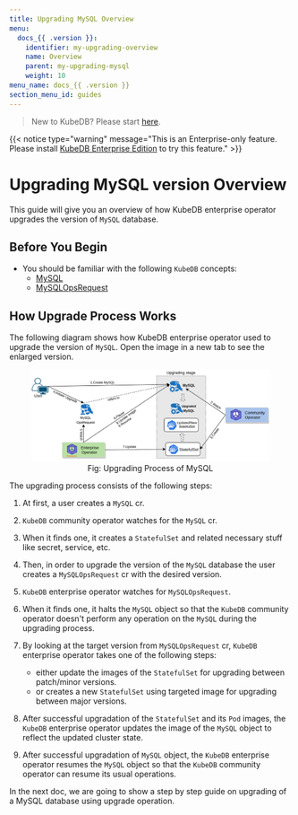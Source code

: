 ```yaml
---
title: Upgrading MySQL Overview
menu:
  docs_{{ .version }}:
    identifier: my-upgrading-overview
    name: Overview
    parent: my-upgrading-mysql
    weight: 10
menu_name: docs_{{ .version }}
section_menu_id: guides
---
```


> New to KubeDB? Please start [here](/docs/README.md).

{{< notice type="warning" message="This is an Enterprise-only feature. Please install [KubeDB Enterprise Edition](/docs/setup/install/enterprise.md) to try this feature." >}}

# Upgrading MySQL version Overview

This guide will give you an overview of how KubeDB enterprise operator upgrades the version of `MySQL` database.

## Before You Begin

- You should be familiar with the following `KubeDB` concepts:
  - [MySQL](/docs/guides/mysql/concepts/mysql.md)
  - [MySQLOpsRequest](/docs/guides/mysql/concepts/opsrequest.md)

## How Upgrade Process Works

The following diagram shows how KubeDB enterprise operator used to upgrade the version of `MySQL`. Open the image in a new tab to see the enlarged version.

<figure align="center">
  <img alt="Stash Backup Flow" src="/docs/images/day-2-operation/mysql/my-upgrading.png">
<figcaption align="center">Fig: Upgrading Process of MySQL</figcaption>
</figure>

The upgrading process consists of the following steps:

1. At first, a user creates a `MySQL` cr.

2. `KubeDB` community operator watches for the `MySQL` cr.

3. When it finds one, it creates a `StatefulSet` and related necessary stuff like secret, service, etc.

4. Then, in order to upgrade the version of the `MySQL` database the user creates a `MySQLOpsRequest` cr with the desired version.

5. `KubeDB` enterprise operator watches for `MySQLOpsRequest`.

6. When it finds one, it halts the `MySQL` object so that the `KubeDB` community operator doesn't perform any operation on the `MySQL` during the upgrading process.  

7. By looking at the target version from `MySQLOpsRequest` cr, `KubeDB` enterprise operator takes one of the following steps:
   - either update the images of the `StatefulSet` for upgrading between patch/minor versions.
   - or creates a new `StatefulSet` using targeted image for upgrading between major versions.

8. After successful upgradation of the `StatefulSet` and its `Pod` images, the `KubeDB` enterprise operator updates the image of the `MySQL` object to reflect the updated cluster state.

9. After successful upgradation of `MySQL` object, the `KubeDB` enterprise operator resumes the `MySQL` object so that the `KubeDB` community operator can resume its usual operations.

In the next doc, we are going to show a step by step guide on upgrading of a MySQL database using upgrade operation.